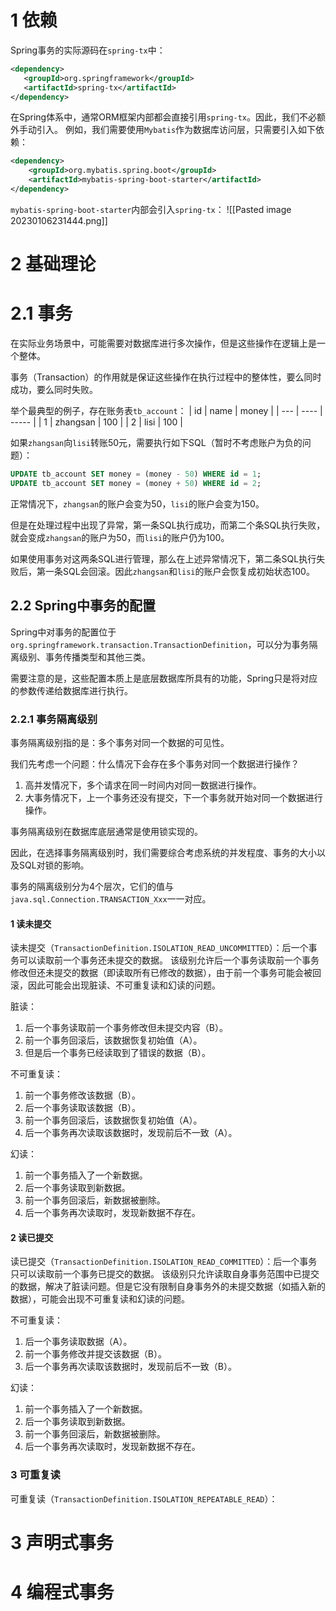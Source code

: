 # 1 依赖
Spring事务的实际源码在`spring-tx`中：
```xml
<dependency>
   <groupId>org.springframework</groupId>
   <artifactId>spring-tx</artifactId>
</dependency>
```

在Spring体系中，通常ORM框架内部都会直接引用`spring-tx`。因此，我们不必额外手动引入。
例如，我们需要使用`Mybatis`作为数据库访问层，只需要引入如下依赖：
```xml
<dependency>  
    <groupId>org.mybatis.spring.boot</groupId>  
    <artifactId>mybatis-spring-boot-starter</artifactId>
</dependency>
```

`mybatis-spring-boot-starter`内部会引入`spring-tx`： 
![[Pasted image 20230106231444.png]]
# 2 基础理论
# 2.1 事务
在实际业务场景中，可能需要对数据库进行多次操作，但是这些操作在逻辑上是一个整体。

事务（Transaction）的作用就是保证这些操作在执行过程中的整体性，要么同时成功，要么同时失败。

举个最典型的例子，存在账务表`tb_account`：
| id  | name | money |
| --- | ---- | ----- |
| 1   | zhangsan | 100   |
| 2   | lisi | 100      |

如果`zhangsan`向`lisi`转账50元，需要执行如下SQL（暂时不考虑账户为负的问题）：
```sql
UPDATE tb_account SET money = (money - 50) WHERE id = 1;
UPDATE tb_account SET money = (money + 50) WHERE id = 2;
```

正常情况下，`zhangsan`的账户会变为50，`lisi`的账户会变为150。

但是在处理过程中出现了异常，第一条SQL执行成功，而第二个条SQL执行失败，就会变成`zhangsan`的账户为50，而`lisi`的账户仍为100。

如果使用事务对这两条SQL进行管理，那么在上述异常情况下，第二条SQL执行失败后，第一条SQL会回滚。因此`zhangsan`和`lisi`的账户会恢复成初始状态100。
## 2.2 Spring中事务的配置
Spring中对事务的配置位于`org.springframework.transaction.TransactionDefinition`，可以分为事务隔离级别、事务传播类型和其他三类。

需要注意的是，这些配置本质上是底层数据库所具有的功能，Spring只是将对应的参数传递给数据库进行执行。
### 2.2.1 事务隔离级别
事务隔离级别指的是：多个事务对同一个数据的可见性。

我们先考虑一个问题：什么情况下会存在多个事务对同一个数据进行操作？
1. 高并发情况下，多个请求在同一时间内对同一数据进行操作。
2. 大事务情况下，上一个事务还没有提交，下一个事务就开始对同一个数据进行操作。

事务隔离级别在数据库底层通常是使用锁实现的。

因此，在选择事务隔离级别时，我们需要综合考虑系统的并发程度、事务的大小以及SQL对锁的影响。

事务的隔离级别分为4个层次，它们的值与`java.sql.Connection.TRANSACTION_Xxx`一一对应。

#### 1 读未提交
读未提交（`TransactionDefinition.ISOLATION_READ_UNCOMMITTED`）：后一个事务可以读取前一个事务还未提交的数据。
该级别允许后一个事务读取前一个事务修改但还未提交的数据（即读取所有已修改的数据），由于前一个事务可能会被回滚，因此可能会出现脏读、不可重复读和幻读的问题。

脏读：
1. 后一个事务读取前一个事务修改但未提交内容（B）。
2. 前一个事务回滚后，该数据恢复初始值（A）。
3. 但是后一个事务已经读取到了错误的数据（B）。

不可重复读：
1. 前一个事务修改该数据（B）。
2. 后一个事务读取该数据（B）。
3. 前一个事务回滚后，该数据恢复初始值（A）。
4. 后一个事务再次读取该数据时，发现前后不一致（A）。

幻读：
1. 前一个事务插入了一个新数据。
2. 后一个事务读取到新数据。
3. 前一个事务回滚后，新数据被删除。
4. 后一个事务再次读取时，发现新数据不存在。

#### 2 读已提交
读已提交（`TransactionDefinition.ISOLATION_READ_COMMITTED`）：后一个事务只可以读取前一个事务已提交的数据。
该级别只允许读取自身事务范围中已提交的数据，解决了脏读问题。但是它没有限制自身事务外的未提交数据（如插入新的数据），可能会出现不可重复读和幻读的问题。

不可重复读：
1. 后一个事务读取数据（A）。
2. 前一个事务修改并提交该数据（B）。
5. 后一个事务再次读取该数据时，发现前后不一致（B）。

幻读：
1. 前一个事务插入了一个新数据。
2. 后一个事务读取到新数据。
3. 前一个事务回滚后，新数据被删除。
4. 后一个事务再次读取时，发现新数据不存在。

### 3 可重复读
可重复读（`TransactionDefinition.ISOLATION_REPEATABLE_READ`）：

# 3 声明式事务

# 4 编程式事务